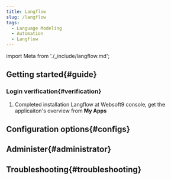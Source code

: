 ```yaml
---
title: Langflow
slug: /langflow
tags:
  - Language Modeling
  - Automation
  - Langflow
---
```


import Meta from './_include/langflow.md';

<Meta name="meta" />

## Getting started{#guide}

### Login verification{#verification}

1. Completed installation Langflow at Websoft9 console, get the applicaiton's overview  from **My Apps**  

## Configuration options{#configs}

## Administer{#administrator}

## Troubleshooting{#troubleshooting}